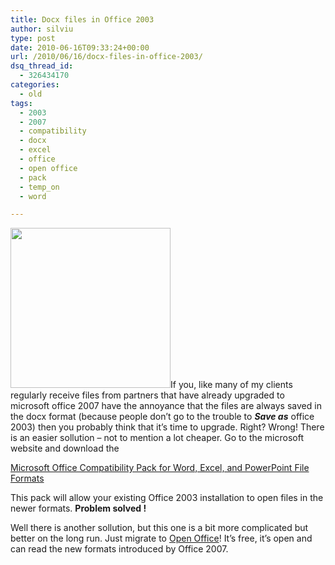 ```yaml
---
title: Docx files in Office 2003
author: silviu
type: post
date: 2010-06-16T09:33:24+00:00
url: /2010/06/16/docx-files-in-office-2003/
dsq_thread_id:
  - 326434170
categories:
  - old
tags:
  - 2003
  - 2007
  - compatibility
  - docx
  - excel
  - office
  - open office
  - pack
  - temp_on
  - word

---
```

[<img decoding="async" loading="lazy" class="alignleft size-full wp-image-782" title="docx" src="http://blog.silviuvulcan.ro/wp-content/uploads/sites/2/2010/06/docx.jpg" alt="" width="256" height="256" />][1]If you, like many of my clients regularly receive files from partners that have already upgraded to microsoft office 2007 have the annoyance that the files are always saved in the docx format (because people don&#8217;t go to the trouble to _**Save as**_ office 2003) then you probably think that it&#8217;s time to upgrade. Right? Wrong! There is an easier sollution &#8211; not to mention a lot cheaper. Go to the microsoft website and download the

<a href="http://www.microsoft.com/downloads/details.aspx?FamilyId=941b3470-3ae9-4aee-8f43-c6bb74cd1466&displaylang=en" target="_blank" rel="noopener">Microsoft Office Compatibility Pack for Word, Excel, and PowerPoint File Formats</a>

This pack will allow your existing Office 2003 installation to open files in the newer formats. **Problem solved !**

Well there is another sollution, but this one is a bit more complicated but better on the long run. Just migrate to <a href="http://www.openoffice.org" target="_blank" rel="noopener">Open Office</a>! It&#8217;s free, it&#8217;s open and can read the new formats introduced by Office 2007.

 [1]: http://blog.silviuvulcan.ro/wp-content/uploads/sites/2/2010/06/docx.jpg
